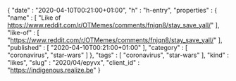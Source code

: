 {
  "date" : "2020-04-10T00:21:00+01:00",
  "h" : "h-entry",
  "properties" : {
    "name" : [ "Like of https://www.reddit.com/r/OTMemes/comments/fnjqn8/stay_save_yall/" ],
    "like-of" : [ "https://www.reddit.com/r/OTMemes/comments/fnjqn8/stay_save_yall/" ],
    "published" : [ "2020-04-10T00:21:00+01:00" ],
    "category" : [ "coronavirus", "star-wars" ]
  },
  "tags" : [ "coronavirus", "star-wars" ],
  "kind" : "likes",
  "slug" : "2020/04/epyvx",
  "client_id" : "https://indigenous.realize.be"
}

